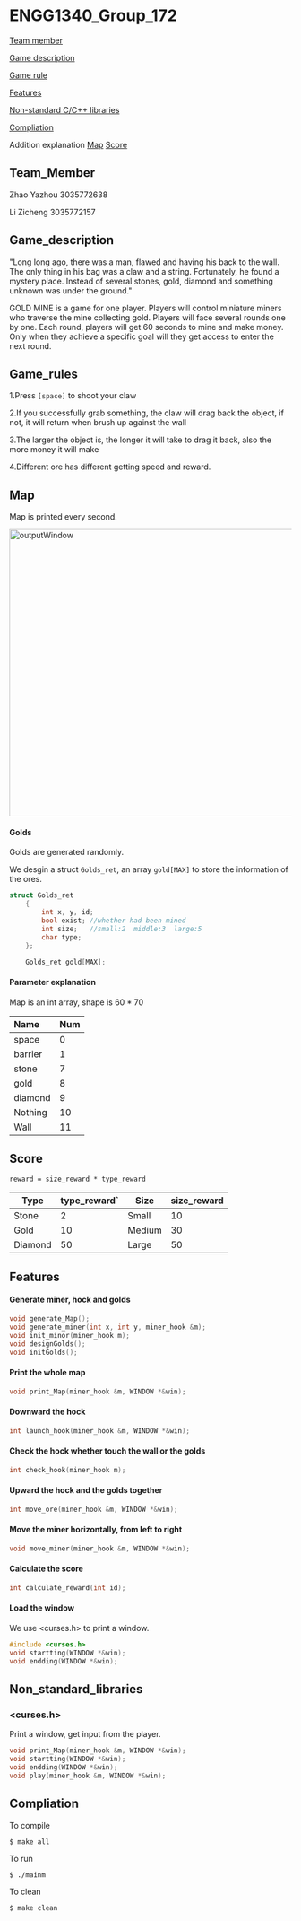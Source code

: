 # ENGG1340_Group_172

[Team member](#Team_Member)

[Game description](#Game_description)

[Game rule](#Game_rules)

[Features](#Features) 

[Non-standard C/C++ libraries](#Non_standard_libraries)

[Compliation](#Compliation)

Addition explanation [Map](#Map)  [Score](#Score)

## Team_Member

Zhao Yazhou 3035772638 

Li Zicheng 3035772157

## Game_description

"Long long ago, there was a man, flawed and having his back to the wall. The only thing in his bag was a claw and a string. Fortunately, he found a mystery place. Instead of several stones, gold, diamond and something unknown was under the ground."



GOLD MINE is a game for one player. Players will control miniature miners who traverse the mine collecting gold. Players will face several rounds one by one. Each round, players will get 60 seconds to mine and make money. Only when they achieve a specific goal will they get access to enter the next round.

## Game_rules

1.Press `[space]` to shoot your claw

2.If you successfully grab something, the claw will drag back the object, if not, it will return when brush up against the wall

3.The larger the object is, the longer it will take to drag it back, also the more money it will make

4.Different ore has different getting speed and reward.

## Map

Map is printed every second.

<img width="512" alt="outputWindow" src="https://user-images.githubusercontent.com/76484768/116105861-4d9fba80-a6e4-11eb-82bb-6aebd2b40e22.png">

#### Golds

Golds are generated randomly.

We desgin a struct `Golds_ret`, an array `gold[MAX]` to store the information of the ores.

```c++
struct Golds_ret
    {
        int x, y, id;
        bool exist; //whether had been mined
        int size;   //small:2  middle:3  large:5
        char type;
    };

    Golds_ret gold[MAX];

```

#### Parameter explanation

Map is an int array, shape is 60 * 70

| Name    | Num  |
| :------ | ---- |
| space   | 0    |
| barrier | 1    |
| stone   | 7    |
| gold    | 8    |
| diamond | 9    |
| Nothing | 10   |
| Wall    | 11   |

## Score

`reward = size_reward * type_reward`

| Type    | type_reward` | Size   | size_reward |
| ------- | ------------ | ------ | ----------- |
| Stone   | 2            | Small  | 10          |
| Gold    | 10           | Medium | 30          |
| Diamond | 50           | Large  | 50          |

## Features

#### Generate miner, hock and golds

```cpp
void generate_Map();
void generate_miner(int x, int y, miner_hook &m);
void init_minor(miner_hook m);
void designGolds();
void initGolds();
```

#### Print the whole map

```cpp
void print_Map(miner_hook &m, WINDOW *&win);
```

#### Downward the hock

```cpp
int launch_hook(miner_hook &m, WINDOW *&win);
```

#### Check the hock whether touch the wall or the golds

```cpp
int check_hook(miner_hook m);
```

#### Upward the hock and the golds together

```cpp
int move_ore(miner_hook &m, WINDOW *&win);
```

#### Move the miner horizontally, from left to right

```cpp
void move_miner(miner_hook &m, WINDOW *&win);
```

#### Calculate the score

```cpp
int calculate_reward(int id);
```

#### Load the window

We use <curses.h> to print a window. 

```c++
#include <curses.h>
void startting(WINDOW *&win);
void endding(WINDOW *&win);
```

## Non_standard_libraries

###  <curses.h>

Print a window, get input from the player.

```cpp
void print_Map(miner_hook &m, WINDOW *&win);
void startting(WINDOW *&win);
void endding(WINDOW *&win);
void play(miner_hook &m, WINDOW *&win);
```

## Compliation

To compile

```
$ make all
```

To run

```
$ ./mainm
```

To clean

```
$ make clean
```

### 
